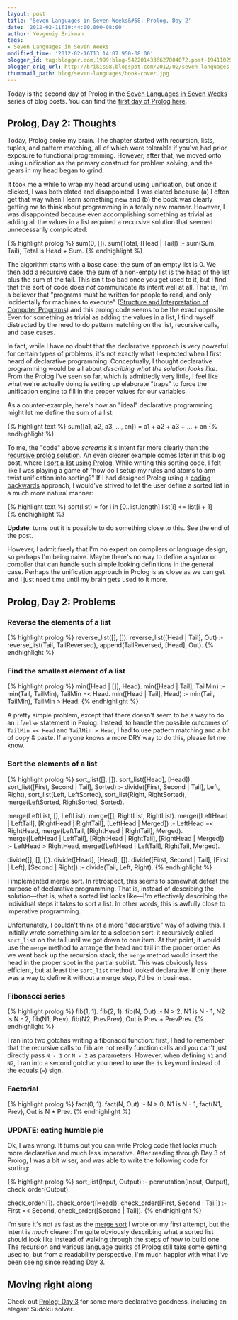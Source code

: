 ```yaml
---
layout: post
title: 'Seven Languages in Seven Weeks&#58; Prolog, Day 2'
date: '2012-02-11T19:44:00.000-08:00'
author: Yevgeniy Brikman
tags:
- Seven Languages in Seven Weeks
modified_time: '2012-02-16T13:14:07.950-08:00'
blogger_id: tag:blogger.com,1999:blog-5422014336627804072.post-1941102923960559811
blogger_orig_url: http://brikis98.blogspot.com/2012/02/seven-languages-in-seven-weeks-prolog_11.html
thumbnail_path: blog/seven-languages/book-cover.jpg
---
```


Today is the second day of Prolog in the [Seven Languages in Seven 
Weeks](https://www.ybrikman.com/writing/tags/#Seven%20Languages%20in%20Seven%20Weeks) 
series of blog posts. You can find the [first day of Prolog 
here](https://www.ybrikman.com/writing/2012/02/09/seven-languages-in-seven-weeks-prolog/). 

## Prolog, Day 2: Thoughts 

Today, Prolog broke my brain. The chapter started with recursion, lists, 
tuples, and pattern matching, all of which were tolerable if you've had prior 
exposure to functional programming. However, after that, we moved onto using 
unification as the primary construct for problem solving, and the gears in my 
head began to grind. 

It took me a while to wrap my head around using unification, but once it 
clicked, I was both elated and disappointed. I was elated because (a) I often 
get that way when I learn something new and (b) the book was clearly getting 
me to think about programming in a totally new manner. However, I was 
disappointed because even accomplishing something as trivial as adding all the 
values in a list required a recursive solution that seemed unnecessarily 
complicated: 

{% highlight prolog %}
sum(0, []).
sum(Total, [Head | Tail]) :- sum(Sum, Tail), Total is Head + Sum.
{% endhighlight %}

The algorithm starts with a base case: the sum of an empty list is 0. We then 
add a recursive case: the sum of a non-empty list is the head of the list plus 
the sum of the tail. This isn't too bad once you get used to it, but I find 
that this sort of code does *not* communicate its intent well at all. That is, 
I'm a believer that "programs must be written for people to read, and only 
incidentally for machines to execute" ([Structure and Interpretation of 
Computer 
Programs](http://www.amazon.com/Structure-Interpretation-Computer-Programs-Engineering/dp/0262011530/)) 
and this prolog code seems to be the exact opposite. Even for something as 
trivial as adding the values in a list, I find myself distracted by the need 
to do pattern matching on the list, recursive calls, and base cases. 

In fact, while I have no doubt that the declarative approach is very powerful 
for certain types of problems, it's not exactly what I expected when I first 
heard of declarative programming. Conceptually, I thought declarative 
programming would be all about *describing what the solution looks like*. From 
the Prolog I've seen so far, which is admittedly very little, I feel like what 
we're actually doing is setting up elaborate "traps" to force the unification 
engine to fill in the proper values for our variables. 

As a counter-example, here's how an "ideal" declarative programming might let 
me define the sum of a list: 

{% highlight text %}
sum([a1, a2, a3, ..., an]) = a1 + a2 + a3 + ... + an
{% endhighlight %}

To me, the "code" above *screams* it's intent far more clearly than the 
[recursive prolog 
solution](https://gist.github.com/1805899#file_sum_list.prolog). An even 
clearer example comes later in this blog post, where [I sort a list using 
Prolog](https://gist.github.com/1805899#file_sort_list.prolog). While writing 
this sorting code, I felt like I was playing a game of "how do I setup my 
rules and atoms to arm twist unification into sorting?" If I had designed 
Prolog using a [coding 
backwards](http://www.jeffknupp.com/blog/2012/02/07/coding-backwards/) 
approach, I would've strived to let the user define a sorted list in a much 
more natural manner: 

{% highlight text %}
sort(list) = 
  for i in [0..list.length]
    list[i] <= list[i + 1]  
{% endhighlight %}

**Update**: turns out it is possible to do something close to this. See the 
end of the post.

However, I admit freely that I'm no expert on compilers or language design, so 
perhaps I'm being naive. Maybe there's no way to define a syntax or compiler 
that can handle such simple looking definitions in the general case. Perhaps 
the unification approach in Prolog is as close as we can get and I just need 
time until my brain gets used to it more. 

## Prolog, Day 2: Problems 

### Reverse the elements of a list 

{% highlight prolog %}
reverse_list([], []).
reverse_list([Head | Tail], Out) :- reverse_list(Tail, TailReversed), append(TailReversed, [Head], Out).
{% endhighlight %}

### Find the smallest element of a list 

{% highlight prolog %}
min([Head | []], Head).
min([Head | Tail], TailMin) :- min(Tail, TailMin), TailMin =< Head.
min([Head | Tail], Head) :- min(Tail, TailMin), TailMin > Head.
{% endhighlight %}

A pretty simple problem, except that there doesn't seem to be a way to do an 
`if/else` statement in Prolog. Instead, to handle the possible outcomes of 
`TailMin =< Head` and `TailMin > Head`, I had to use pattern matching and a 
bit of copy &amp; paste. If anyone knows a more DRY way to do this, please 
let me know. 

### Sort the elements of a list 

{% highlight prolog %}
sort_list([], []).
sort_list([Head], [Head]).
sort_list([First, Second | Tail], Sorted) :-
  divide([First, Second | Tail], Left, Right),
  sort_list(Left, LeftSorted),
  sort_list(Right, RightSorted),
  merge(LeftSorted, RightSorted, Sorted).
 
merge(LeftList, [], LeftList).
merge([], RightList, RightList).
merge([LeftHead | LeftTail], [RightHead | RightTail], [LeftHead | Merged]) :- 
  LeftHead =< RightHead,
  merge(LeftTail, [RightHead | RightTail], Merged).
merge([LeftHead | LeftTail], [RightHead | RightTail], [RightHead | Merged]) :- 
  LeftHead > RightHead, 
  merge([LeftHead | LeftTail], RightTail, Merged).  
  
divide([], [], []).
divide([Head], [Head], []).
divide([First, Second | Tail], [First | Left], [Second | Right]) :-
  divide(Tail, Left, Right).
{% endhighlight %}
 
I implemented merge sort. In retrospect, this seems to somewhat defeat the 
purpose of declarative programming. That is, instead of describing the 
solution&mdash;that is, what a sorted list looks like&mdash;I'm effectively describing 
the individual steps it takes to sort a list. In other words, this is awfully 
close to imperative programming. 

Unfortunately, I couldn't think of a more "declarative" way of solving this. I 
initially wrote something similar to a selection sort: it recursively called 
`sort_list` on the tail until we got down to one item. At that point, it would 
use the `merge` method to arrange the head and tail in the proper order. As we 
went back up the recursion stack, the `merge` method would insert the head in 
the proper spot in the partial sublist. This was obviously less efficient, but 
at least the `sort_list` method looked declarative. If only there was a way to 
define it without a merge step, I'd be in business. 

### Fibonacci series 

{% highlight prolog %}
fib(1, 1).
fib(2, 1).
fib(N, Out) :- N > 2, N1 is N - 1, N2 is N - 2, fib(N1, Prev), fib(N2, PrevPrev), Out is Prev + PrevPrev.
{% endhighlight %}

I ran into two gotchas writing a fibonacci function: first, I had to remember 
that the recursive calls to `fib` are not really function calls and you can't 
just directly pass `N - 1` or `N - 2` as parameters. However, when defining `N1` 
and `N2`, I ran into a second gotcha: you need to use the `is` keyword instead 
of the equals (`=`) sign. 

### Factorial 

{% highlight prolog %}
fact(0, 1).
fact(N, Out) :- N > 0, N1 is N - 1, fact(N1, Prev), Out is N * Prev.
{% endhighlight %}

### UPDATE: eating humble pie 

Ok, I was wrong. It turns out you can write Prolog code that looks much more 
declarative and much less imperative. After reading through Day 3 of Prolog, I 
was a bit wiser, and was able to write the following code for sorting: 

{% highlight prolog %}
sort_list(Input, Output) :-
  permutation(Input, Output),
  check_order(Output).
  
check_order([]).
check_order([Head]).
check_order([First, Second | Tail]) :-
  First =< Second,
  check_order([Second | Tail]).
{% endhighlight %}

I'm sure it's not as fast as the [merge 
sort](https://gist.github.com/1805899#file_sort_list.prolog) I wrote on my 
first attempt, but the intent is *much* clearer: I'm quite obviously 
describing what a sorted list should look like instead of walking through the 
steps of how to build one. The recursion and various language quirks of Prolog 
still take some getting used to, but from a readability perspective, I'm much 
happier with what I've been seeing since reading Day 3. 

## Moving right along 

Check out [Prolog: Day 
3](https://www.ybrikman.com/writing/2012/02/16/seven-languages-in-seven-weeks-prolog_16/) 
for some more declarative goodness, including an elegant Sudoku solver. 